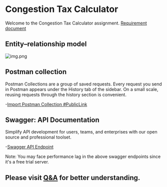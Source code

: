 # Congestion Tax Calculator

Welcome to the Congestion Tax Calculator assignment. [Requirement document](ASSIGNMENT.md)

## Entity–relationship model

![img.png](src/main/resources/readMe/img.png)

## Postman collection

Postman Collections are a group of saved requests. Every request you send in Postman appears under the History tab of the sidebar.
On a small scale, reusing requests through the history section is convenient.

-[Import Postman Collection #PublicLink](https://www.getpostman.com/collections/5a5e62aea0b8094b2716)

## Swagger: API Documentation

Simplify API development for users, teams, and enterprises with our open source and professional toolset.

-[Swagger API Endpoint](https://congestion-tax-calculator.herokuapp.com/swagger-ui/index.html)

Note: You may face performance lag in the above swagger endpoints since it's a free trial server.

## Please visit [Q&A](questions.md) for better understanding.